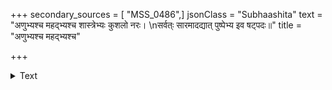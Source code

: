 +++
secondary_sources = [ "MSS_0486",]
jsonClass = "Subhaashita"
text = "अणुभ्यश्च महद्भ्यश्च शास्त्रेभ्यः कुशलो नरः।  \nसर्वत्ः सारमादद्यात् पुष्पेभ्य इव षट्पदः॥"
title = "अणुभ्यश्च महद्भ्यश्च"

+++

<details><summary>Text</summary>

अणुभ्यश्च महद्भ्यश्च शास्त्रेभ्यः कुशलो नरः।  
सर्वत्ः सारमादद्यात् पुष्पेभ्य इव षट्पदः॥
</details>
